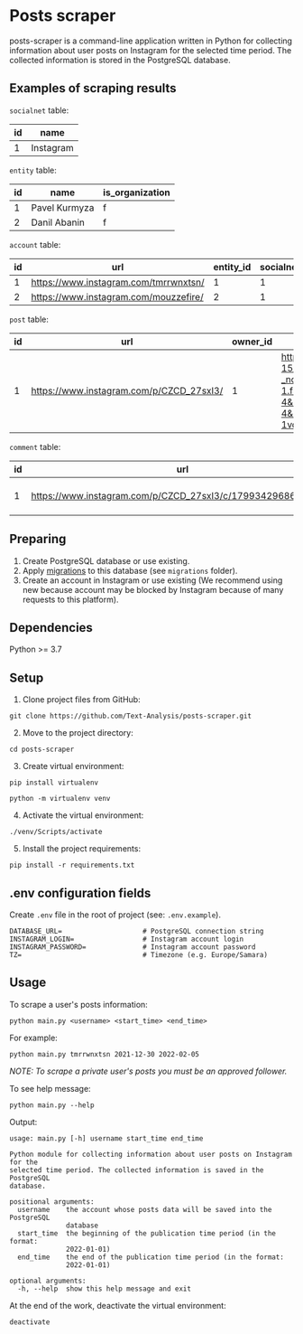 # Posts scraper

posts-scraper is a command-line application written in Python for collecting information about user posts on Instagram
for the selected time period. The collected information is stored in the PostgreSQL database.

## Examples of scraping results

`socialnet` table:

| id | name |
|----------------|---------|
| 1 | Instagram |

`entity` table:

| id | name | is_organization |
|----------------|---------|----------------|
| 1 | Pavel Kurmyza | f |
| 2 | Danil Abanin | f |

`account` table:

| id | url | entity_id | socialnet_id |
|---|---|---|---|
| 1 | https://www.instagram.com/tmrrwnxtsn/ | 1 | 1 |
| 2 | https://www.instagram.com/mouzzefire/ | 2 | 1 |

`post` table:

| id | url | owner_id | picture | text | time | likes |
|---|---|---|---|---|---|---|
| 1 | https://www.instagram.com/p/CZCD_27sxI3/ | 1 | https://instagram.fura3-1.fna.fbcdn.net/v/t51.2885-15/e35/272301986_1104448550356719_7483000766698731388_n.webp.jpg?_nc_ht=instagram.fura3-1.fna.fbcdn.net&_nc_cat=103&_nc_ohc=rU3YtAfaP4MAX_T5xCE&edm=ALQROFkBAAAA&ccb=7-4&ig_cache_key=Mjc1Njc4MzUwNDM1NDM4MjM5MQ%3D%3D.2-ccb7-4&oh=00_AT_SIE3Oq4WRQCFl63GcHK_EG1Yf0SBT4Yggrc4-1vqSkg&oe=62035CFF&_nc_sid=30a2ef | Hello, it's me | 2022-01-22 13:03:44+00 | 15 |

`comment` table:

| id | url | post_id | text | owner_url | time | likes |
|---|---|---|---|---|---|---|
| 1 | https://www.instagram.com/p/CZCD_27sxI3/c/17993429686418706/ | 1 | Nice!! | https://www.instagram.com/mouzzefire/ | 2022-01-22 13:40:44+00 | 2 |

## Preparing

1. Create PostgreSQL database or use existing.
2. Apply [migrations](https://github.com/golang-migrate/migrate) to this database (see `migrations` folder).
3. Create an account in Instagram or use existing (We recommend using new because account may be blocked by Instagram
   because of many requests to this platform).

## Dependencies

Python >= 3.7

## Setup

1. Clone project files from GitHub:

`git clone https://github.com/Text-Analysis/posts-scraper.git`

2. Move to the project directory:

`cd posts-scraper`

3. Create virtual environment:

`pip install virtualenv`

`python -m virtualenv venv`

4. Activate the virtual environment:

`./venv/Scripts/activate`

5. Install the project requirements:

`pip install -r requirements.txt`

## .env configuration fields

Create `.env` file in the root of project (see: `.env.example`).

```
DATABASE_URL=                    # PostgreSQL connection string
INSTAGRAM_LOGIN=                 # Instagram account login
INSTAGRAM_PASSWORD=              # Instagram account password
TZ=                              # Timezone (e.g. Europe/Samara)
```

## Usage

To scrape a user's posts information:

`python main.py <username> <start_time> <end_time>`

For example:

`python main.py tmrrwnxtsn 2021-12-30 2022-02-05`

*NOTE: To scrape a private user's posts you must be an approved follower.*

To see help message:

`python main.py --help`

Output:

```
usage: main.py [-h] username start_time end_time

Python module for collecting information about user posts on Instagram for the
selected time period. The collected information is saved in the PostgreSQL
database.

positional arguments:
  username    the account whose posts data will be saved into the PostgreSQL
              database
  start_time  the beginning of the publication time period (in the format:
              2022-01-01)
  end_time    the end of the publication time period (in the format:
              2022-01-01)

optional arguments:
  -h, --help  show this help message and exit
```

At the end of the work, deactivate the virtual environment:

`deactivate`
